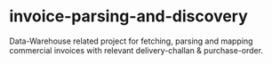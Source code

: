 # invoice-parsing-and-discovery
Data-Warehouse related project for fetching, parsing and mapping commercial invoices with relevant delivery-challan &amp; purchase-order.
